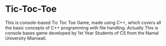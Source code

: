 # Tic-Toc-Toe
This is console-based Tic Toc Toe Game, made using C++, which covers all the basic concepts of C++ programming with file handling. Actually This is console bases game developed by 1st Year Students of CS from the Namal University Mianwali. 
